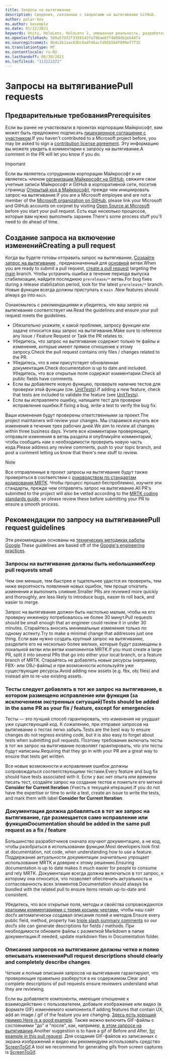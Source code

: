 ```yaml
---
title: Запросы на вытягивание
description: Сведения, связанные с запросами на вытягивание GitHub.
author: polar-kev
ms.author: kesemple
ms.date: 01/12/2021
keywords: Unity, HoloLens, HoloLens 2, смешанная реальность, разработка, MRTK, запрос на вытягивание
ms.openlocfilehash: 580a57972f3356143fa796ae6ff4b08db2eb447a
ms.sourcegitcommit: 8b4c2b1aac83bc8adf46acfd92b564f899ef7735
ms.translationtype: MT
ms.contentlocale: ru-RU
ms.lasthandoff: 06/30/2021
ms.locfileid: "113121372"
---
```

# <a name="pull-requests"></a><span data-ttu-id="5c7ed-104">Запросы на вытягивание</span><span class="sxs-lookup"><span data-stu-id="5c7ed-104">Pull requests</span></span>

## <a name="prerequisites"></a><span data-ttu-id="5c7ed-105">Предварительные требования</span><span class="sxs-lookup"><span data-stu-id="5c7ed-105">Prerequisites</span></span>

<span data-ttu-id="5c7ed-106">Если вы ранее не участвовали в проектах корпорации Майкрософт, вам может быть предложено подписать [лицензионное соглашение с участником](https://cla.microsoft.com/).</span><span class="sxs-lookup"><span data-stu-id="5c7ed-106">If you haven't contributed to a Microsoft project before, you may be asked to sign a [contribution license agreement](https://cla.microsoft.com/).</span></span>
<span data-ttu-id="5c7ed-107">Эту информацию вы можете увидеть в комментарии к запросу на вытягивание.</span><span class="sxs-lookup"><span data-stu-id="5c7ed-107">A comment in the PR will let you know if you do.</span></span>

> [!IMPORTANT]
> <span data-ttu-id="5c7ed-108">Если вы являетесь сотрудником корпорации Майкрософт и не являетесь членом [организации Майкрософт на GitHub](https://github.com/Microsoft), свяжите свои учетные записи Майкрософт и GitHub в корпоративной сети, посетив страницу [Открытый код в Майкрософт](https://opensource.microsoft.com/), прежде чем инициировать запрос на вытягивание.</span><span class="sxs-lookup"><span data-stu-id="5c7ed-108">If you are a Microsoft employee and are not a member of the [Microsoft organization on GitHub](https://github.com/Microsoft), please link your Microsoft and GitHub accounts on corpnet by visiting [Open Source at Microsoft](https://opensource.microsoft.com/) before you start your pull request.</span></span> <span data-ttu-id="5c7ed-109">Есть еще несколько процессов, которые вам нужно выполнить заранее.</span><span class="sxs-lookup"><span data-stu-id="5c7ed-109">There's some process stuff you'll need to do ahead of time.</span></span>

## <a name="creating-a-pull-request"></a><span data-ttu-id="5c7ed-110">Создание запроса на включение изменений</span><span class="sxs-lookup"><span data-stu-id="5c7ed-110">Creating a pull request</span></span>

<span data-ttu-id="5c7ed-111">Когда вы будете готовы отправить запрос на вытягивание, [Создайте запрос на вытягивание](https://github.com/microsoft/MixedRealityToolkit-Unity/compare/main...main?expand=1) , предназначенный для [основной](https://github.com/microsoft/mixedrealitytoolkit-unity/tree/main) ветви.</span><span class="sxs-lookup"><span data-stu-id="5c7ed-111">When you are ready to submit a pull request, [create a pull request](https://github.com/microsoft/MixedRealityToolkit-Unity/compare/main...main?expand=1) targeting the [main](https://github.com/microsoft/mixedrealitytoolkit-unity/tree/main) branch.</span></span> <span data-ttu-id="5c7ed-112">Чтобы устранить ошибки в течение периода выпуска стабилизации, найдите последнюю `prerelease/*` ветвь.</span><span class="sxs-lookup"><span data-stu-id="5c7ed-112">For bug fixes during a release stabilization period, look for the latest `prerelease/*` branch.</span></span> <span data-ttu-id="5c7ed-113">Новые функции всегда должны приступать к `main` .</span><span class="sxs-lookup"><span data-stu-id="5c7ed-113">New features should always go into `main`.</span></span>

<span data-ttu-id="5c7ed-114">Ознакомьтесь с рекомендациями и убедитесь, что ваш запрос на вытягивание соответствует им.</span><span class="sxs-lookup"><span data-stu-id="5c7ed-114">Read the guidelines and ensure your pull request meets the guidelines.</span></span>

* <span data-ttu-id="5c7ed-115">Обязательно укажите, к какой проблеме, запросу функции или задаче относится ваш запрос на вытягивание.</span><span class="sxs-lookup"><span data-stu-id="5c7ed-115">Make sure to reference any Issue / Feature Request or Task the PR relates to.</span></span>
* <span data-ttu-id="5c7ed-116">Убедитесь, что запрос на вытягивание содержит только те файлы и изменения, которые имеют прямое отношение к этому запросу.</span><span class="sxs-lookup"><span data-stu-id="5c7ed-116">Check the pull request contains only files / changes related to the PR.</span></span>
* <span data-ttu-id="5c7ed-117">Убедитесь, что в нем присутствует обновленная документация.</span><span class="sxs-lookup"><span data-stu-id="5c7ed-117">Check documentation is up to date and included.</span></span> <span data-ttu-id="5c7ed-118">Убедитесь, что все открытые поля содержат комментарии.</span><span class="sxs-lookup"><span data-stu-id="5c7ed-118">Check all public fields have comments.</span></span>
* <span data-ttu-id="5c7ed-119">Если вы добавляете новую функцию, проверьте наличие тестов для проверки этой функции (см. [UnitTests](../contributing/unit-tests.md)).</span><span class="sxs-lookup"><span data-stu-id="5c7ed-119">If adding a new feature, check that tests are included to validate the feature (see [UnitTests](../contributing/unit-tests.md)).</span></span>
* <span data-ttu-id="5c7ed-120">Если вы исправляете ошибку, напишите тест для проверки исправления ошибки.</span><span class="sxs-lookup"><span data-stu-id="5c7ed-120">If fixing a bug, write a test to verify the bug fix.</span></span>

<span data-ttu-id="5c7ed-121">Ваши изменения будут проверены ответственными за проект.</span><span class="sxs-lookup"><span data-stu-id="5c7ed-121">The project maintainers will review your changes.</span></span> <span data-ttu-id="5c7ed-122">Мы стараемся изучать все изменения в течение трех рабочих дней.</span><span class="sxs-lookup"><span data-stu-id="5c7ed-122">We aim to review all changes within three business days.</span></span> <span data-ttu-id="5c7ed-123">Учтите все комментарии проверяющих, отправьте изменения в ветвь раздела и опубликуйте комментарий, чтобы сообщить нам о необходимости проверить новую часть кода.</span><span class="sxs-lookup"><span data-stu-id="5c7ed-123">Please address any review comments, push to your topic branch, and post a comment letting us know that there's new stuff to review.</span></span>

> [!NOTE]
> <span data-ttu-id="5c7ed-124">Все отправленные в проект запросы на вытягивание будут также проверяться в соответствии с [руководством по стандартам кодирования MRTK](../contributing/coding-guidelines.md). Чтобы процесс прошел беспроблемно, изучите эти стандарты, прежде чем отправлять запрос на вытягивание.</span><span class="sxs-lookup"><span data-stu-id="5c7ed-124">All PR's submitted to the project will also be vetted according to the [MRTK coding standards guide](../contributing/coding-guidelines.md), so please review these before submitting your PR to ensure a smooth process.</span></span>

## <a name="pull-request-guidelines"></a><span data-ttu-id="5c7ed-125">Рекомендации по запросу на вытягивание</span><span class="sxs-lookup"><span data-stu-id="5c7ed-125">Pull request guidelines</span></span>

<span data-ttu-id="5c7ed-126">Эти рекомендации основаны на [технических методиках работы Google](https://google.github.io/eng-practices/review/developer/small-cls.html).</span><span class="sxs-lookup"><span data-stu-id="5c7ed-126">These guidelines are based off of the [Google's engineering practices](https://google.github.io/eng-practices/review/developer/small-cls.html).</span></span>

### <a name="keep-pull-requests-small"></a><span data-ttu-id="5c7ed-127">Запросы на вытягивание должны быть небольшими</span><span class="sxs-lookup"><span data-stu-id="5c7ed-127">Keep pull requests small</span></span>

<span data-ttu-id="5c7ed-128">Чем они меньше, тем быстрее и тщательнее удастся их проверить, тем ниже вероятность появления новых ошибок, тем проще откатить изменения и выполнить слияние.</span><span class="sxs-lookup"><span data-stu-id="5c7ed-128">Smaller PRs are reviewed more quickly and thoroughly, are less likely to introduce bugs, easier to roll back, and easier to merge.</span></span>

<span data-ttu-id="5c7ed-129">Запрос на вытягивание должен быть настолько малым, чтобы на его проверку инженеру потребовалось не более 30 минут.</span><span class="sxs-lookup"><span data-stu-id="5c7ed-129">Pull requests should be small enough that an engineer could review it in under 30 minutes.</span></span> <span data-ttu-id="5c7ed-130">Старайтесь вносить минимальные изменения только по одному аспекту.</span><span class="sxs-lookup"><span data-stu-id="5c7ed-130">Try to make a minimal change that addresses just one thing.</span></span> <span data-ttu-id="5c7ed-131">Если вам нужно создать крупный запрос на вытягивание, разделите его на несколько более мелких, которые будут размещены в локальной ветви или ветви компонентов MRTK.</span><span class="sxs-lookup"><span data-stu-id="5c7ed-131">If you must create a large PR, split it into several PRs that go into either your local branch, or a feature branch of MRTK.</span></span> <span data-ttu-id="5c7ed-132">Старайтесь не добавлять новые ресурсы (например, FBX- или OBJ-файлы) и при возможности используйте уже существующие ресурсы.</span><span class="sxs-lookup"><span data-stu-id="5c7ed-132">Avoid adding new assets (e.g. fbx, obj files) and instead aim to re-use existing assets.</span></span>

### <a name="tests-should-be-added-in-the-same-pr-as-your-fix--feature-except-for-emergencies"></a><span data-ttu-id="5c7ed-133">Тесты следует добавлять в тот же запрос на вытягивание, в котором размещено исправление или функция (за исключением экстренных ситуаций)</span><span class="sxs-lookup"><span data-stu-id="5c7ed-133">Tests should be added in the same PR as your fix / feature, except for emergencies</span></span>

<span data-ttu-id="5c7ed-134">Тесты — это лучший способ гарантировать, что изменения не ухудшат уже существующий код. К сожалению, при отправке запросов на вытягивание о тестах легко забыть.</span><span class="sxs-lookup"><span data-stu-id="5c7ed-134">Tests are the best way to ensure changes do not regress existing code, but it is also easy to forget about tests when submitting pull requests.</span></span> <span data-ttu-id="5c7ed-135">Поэтому требование включать тесты в тот же запрос на вытягивание позволяет гарантировать, что эти тесты будут написаны.</span><span class="sxs-lookup"><span data-stu-id="5c7ed-135">Requiring that they go in with your PR are a great way to ensure that tests get written.</span></span>

<span data-ttu-id="5c7ed-136">Все новые возможности и исправления ошибок должны сопровождаться соответствующими тестами.</span><span class="sxs-lookup"><span data-stu-id="5c7ed-136">Every feature and bug fix should have tests associated with it.</span></span> <span data-ttu-id="5c7ed-137">Если у вас нет опыта или времени писать тест, создайте запрос на создание тестов и пометьте его меткой **Consider for Current Iteration** (Учесть в текущей итерации).</span><span class="sxs-lookup"><span data-stu-id="5c7ed-137">If you do not have the expertise or time to write a test, create an issue to write the tests, and mark them with label **Consider for Current Iteration**.</span></span>

### <a name="documentation-should-be-added-in-the-same-pull-request-as-a-fix--feature"></a><span data-ttu-id="5c7ed-138">Документация должна добавляться в тот же запрос на вытягивание, где размещается само исправление или функция</span><span class="sxs-lookup"><span data-stu-id="5c7ed-138">Documentation should be added in the same pull request as a fix / feature</span></span>

<span data-ttu-id="5c7ed-139">Большинство разработчиков сначала изучают документацию, а не код, чтобы разобраться в использовании функции.</span><span class="sxs-lookup"><span data-stu-id="5c7ed-139">Most developers look first at documentation, not code, when understanding how to use a feature.</span></span> <span data-ttu-id="5c7ed-140">Поддержание актуальности документации значительно упрощает использование MRTK и доверие к этому решению.</span><span class="sxs-lookup"><span data-stu-id="5c7ed-140">Ensuring documentation is up to date makes it much easier for people to consume and rely MRTK.</span></span>  <span data-ttu-id="5c7ed-141">Документация всегда должна включаться в тот запрос, к которому она относится, что позволяет обеспечить актуальность и согласованность всех элементов.</span><span class="sxs-lookup"><span data-stu-id="5c7ed-141">Documentation should always be bundled with the related pull to ensure items remain up-to-date and consistent.</span></span>

<span data-ttu-id="5c7ed-142">Убедитесь, что все открытые поля, методы и свойства сопровождаются [краткими комментариями с тремя косыми чертами](https://dotnet.github.io/docfx/spec/triple_slash_comments_spec.html), чтобы наш сайт docfx автоматически создавал описания полей и методов.</span><span class="sxs-lookup"><span data-stu-id="5c7ed-142">Ensure every public field, method, property has [triple slash summary comments](https://dotnet.github.io/docfx/spec/triple_slash_comments_spec.html) so our docfx site can generate descriptions for fields / methods.</span></span> <span data-ttu-id="5c7ed-143">При необходимости обновите файлы с разметкой Markdown в папке документации.</span><span class="sxs-lookup"><span data-stu-id="5c7ed-143">If needed, update markdown files in Documentation folder.</span></span>

### <a name="pull-request-descriptions-should-clearly-and-completely-describe-changes"></a><span data-ttu-id="5c7ed-144">Описания запросов на вытягивание должны четко и полно описывать изменения</span><span class="sxs-lookup"><span data-stu-id="5c7ed-144">Pull request descriptions should clearly and completely describe changes</span></span>

<span data-ttu-id="5c7ed-145">Четкие и полные описания запросов на вытягивание гарантируют, что проверяющие правильно разберутся в их содержимом.</span><span class="sxs-lookup"><span data-stu-id="5c7ed-145">Clear and complete descriptions of pull requests ensure reviewers understand what they are reviewing.</span></span>

<span data-ttu-id="5c7ed-146">Если вы добавляете компоненты, имеющие отношение к взаимодействию с пользователем, добавьте изображение или видео (в формате GIF) изменяемого компонента.</span><span class="sxs-lookup"><span data-stu-id="5c7ed-146">If adding features that contain UX, add an image / gif of the feature you are changing.</span></span> <span data-ttu-id="5c7ed-147">[Здесь есть хороший пример.](https://github.com/microsoft/MixedRealityToolkit-Unity/pull/4532)</span><span class="sxs-lookup"><span data-stu-id="5c7ed-147">[Here is a good example](https://github.com/microsoft/MixedRealityToolkit-Unity/pull/4532).</span></span> <span data-ttu-id="5c7ed-148">Также можно включить GIF-файлы с состояниями "до" и "после", как, например, [в этом запросе на вытягивание](https://github.com/microsoft/MixedRealityToolkit-Unity/pull/5896).</span><span class="sxs-lookup"><span data-stu-id="5c7ed-148">Another suggestion is to have a gif of Before and After, [for example in this pull request](https://github.com/microsoft/MixedRealityToolkit-Unity/pull/5896).</span></span> <span data-ttu-id="5c7ed-149">Для создания GIF-файлов из записанных с экрана изображений и видео мы рекомендуем использовать средство [ScreenToGif](https://www.screentogif.com/).</span><span class="sxs-lookup"><span data-stu-id="5c7ed-149">A tool we recommend for generating gifs from screen captures is [ScreenToGif](https://www.screentogif.com/).</span></span>
